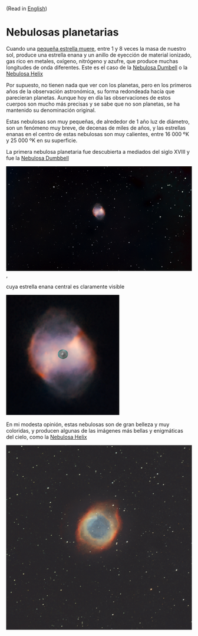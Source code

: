(Read in [English](./Planetary_Nebulae.md))

# Nebulosas planetarias

Cuando una [pequeña estrella muere](./Stories/The_Death_of_Stars.md), entre 1 y 8 veces la masa de nuestro sol, produce una estrella enana y un anillo de eyección de material ionizado, gas rico en metales, oxígeno, nitrógeno y azufre, que produce muchas longitudes de onda diferentes. Este es el caso de la [Nebulosa Dumbell](./Dumbell_Nebula.md) o la [Nebulosa Helix](./Helix_Nebula.md)

Por supuesto, no tienen nada que ver con los planetas, pero en los primeros años de la observación astronómica, su forma redondeada hacía que parecieran planetas. Aunque hoy en día las observaciones de estos cuerpos son mucho más precisas y se sabe que no son planetas, se ha mantenido su denominación original.

Estas nebulosas son muy pequeñas, de alrededor de 1 año luz de diámetro, son un fenómeno muy breve, de decenas de miles de años, y las estrellas enanas en el centro de estas nebulosas son muy calientes, entre 16 000 ºK y 25 000 ºK en su superficie.

La primera nebulosa planetaria fue descubierta  a mediados del siglo XVIII y fue la [Nebulosa Dumbbell](./Dumbbell_Nebula.md)

![](./Pics/Dumbbell.jpg),

 cuya estrella enana central es claramente visible

![](./Pics/Dumbbell-dwarf.jpg)

En mi modesta opinión, estas nebulosas son de gran belleza y muy coloridas, y producen algunas de las imágenes más bellas y enigmáticas del cielo, como la [Nebulosa Helix](./Helix_Nebula.md)

![](./Pics/Helix.jpg)







